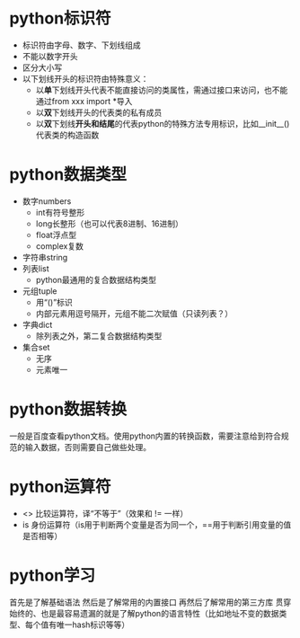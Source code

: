 # python标识符
* 标识符由字母、数字、下划线组成
* 不能以数字开头
* 区分大小写
* 以下划线开头的标识符由特殊意义：
    * 以**单**下划线开头代表不能直接访问的类属性，需通过接口来访问，也不能通过from xxx import *导入
    * 以**双**下划线开头的代表类的私有成员
    * 以**双**下划线**开头和结尾**的代表python的特殊方法专用标识，比如__init__()代表类的构造函数

# python数据类型
* 数字numbers
    * int有符号整形
    * long长整形（也可以代表8进制、16进制）
    * float浮点型
    * complex复数
* 字符串string
* 列表list
    * python最通用的复合数据结构类型
* 元组tuple
    * 用“()”标识
    * 内部元素用逗号隔开，元组不能二次赋值（只读列表？）
* 字典dict
    * 除列表之外，第二复合数据结构类型
* 集合set
    * 无序
    * 元素唯一
    
# python数据转换
一般是百度查看python文档。使用python内置的转换函数，需要注意给到符合规范的输入数据，否则需要自己做些处理。

# python运算符
+ <> 比较运算符，译“不等于”（效果和 != 一样）
+ is 身份运算符（is用于判断两个变量是否为同一个，==用于判断引用变量的值是否相等）

# python学习
首先是了解基础语法
然后是了解常用的内置接口
再然后了解常用的第三方库
贯穿始终的、也是最容易遗漏的就是了解python的语言特性（比如地址不变的数据类型、每个值有唯一hash标识等等）